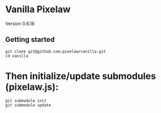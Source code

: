 # Vanilla Pixelaw
Version 0.6.18


## Getting started
```
git clone git@github.com:pixelaw/vanilla.git
cd vanilla
```

# Then initialize/update submodules (pixelaw.js):
```
git submodule init
git submodule update
```